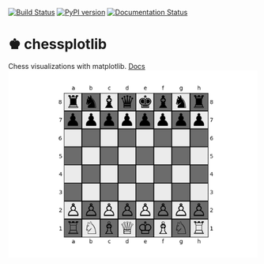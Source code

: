 [![Build Status](https://app.travis-ci.com/mkrum/chessplotlib.svg?branch=main)](https://app.travis-ci.com/mkrum/chessplotlib)
[![PyPI
version](https://badge.fury.io/py/chessplotlib.svg)](https://badge.fury.io/py/chessplotlib)
[![Documentation
Status](https://readthedocs.org/projects/chessplotlib/badge/?version=latest)](https://chessplotlib.readthedocs.io/en/latest/?badge=latest)
# ♚ chessplotlib
Chess visualizations with matplotlib. [Docs](https://chessplotlib.readthedocs.io/en/latest/)
![](examples/starting_board.png)

